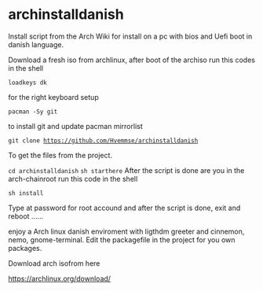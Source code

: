 # archinstalldanish

Install script from the Arch Wiki for install on a pc with bios and Uefi boot in danish language.

Download a fresh iso from archlinux, after boot of the archiso run this codes in the shell

<code>loadkeys dk</code>
  
for the right keyboard setup

<code>pacman -Sy git</code>

to install git and update pacman mirrorlist

<code>git clone https://github.com/Hvemmse/archinstalldanish</code>

To get the files from the project.

<code>cd archinstalldanish</code>
<code>sh starthere</code>
After the script is done are you in the arch-chainroot run this code in the shell

<code>sh install</code>

Type at password for root accound and after the script is done, exit and reboot ...... 

enjoy a Arch linux danish enviroment with ligthdm greeter and cinnemon, nemo, gnome-terminal. Edit the packagefile in the project for you own packages.

Download arch isofrom here 

https://archlinux.org/download/
